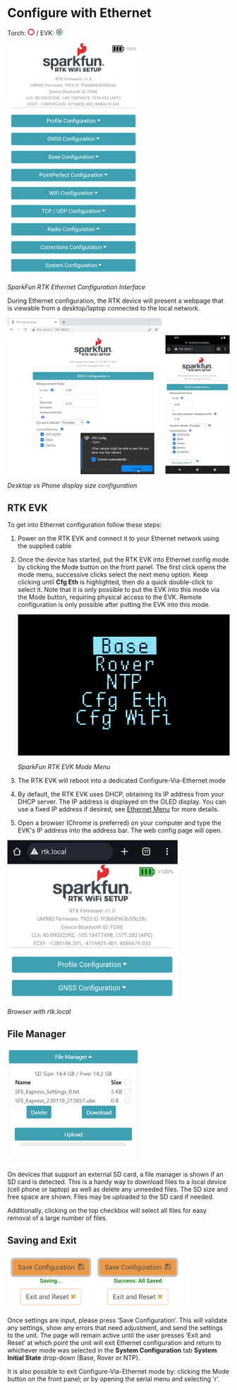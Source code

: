 # Configure with Ethernet

Torch: ![Feature Supported](img/Icons/RedDot.png) / EVK: ![Feature Supported](img/Icons/GreenDot.png)

![SparkFun RTK WiFi Configuration Interface](<img/WiFi Config/SparkFun RTK WiFi Config - Main Interface.png>)

*SparkFun RTK Ethernet Configuration Interface*

During Ethernet configuration, the RTK device will present a webpage that is viewable from a desktop/laptop connected to the local network.

![Desktop vs Phone display size configuration](<img/WiFi Config/SparkFun_RTK_Facet_-_Desktop_vs_Phone_Config.jpg>)

*Desktop vs Phone display size configuration*

## RTK EVK

To get into Ethernet configuration follow these steps:

1. Power on the RTK EVK and connect it to your Ethernet network using the supplied cable
2. Once the device has started, put the RTK EVK into Ethernet config mode by clicking the Mode button on the front panel. The first click opens the mode menu, successive clicks select the next menu option. Keep clicking until **Cfg Eth** is highlighted, then do a quick double-click to select it. Note that it is only possible to put the EVK into this mode via the Mode button, requiring physical access to the EVK. Remote configuration is only possible after putting the EVK into this mode.

    ![SparkFun RTK EVK Mode Menu](<img/24342-RTK-EVK-Action-Screen_GIF_750ms.gif>)

    *SparkFun RTK EVK Mode Menu*

3. The RTK EVK will reboot into a dedicated Configure-Via-Ethernet mode
4. By default, the RTK EVK uses DHCP, obtaining its IP address from your DHCP server. The IP address is displayed on the OLED display. You can use a fixed IP address if desired; see [Ethernet Menu](menu_ethernet.md) for more details.
5. Open a browser (Chrome is preferred) on your computer and type the EVK's IP address into the address bar. The web config page will open.

![Browser with rtk.local address](<img/WiFi Config/SparkFun RTK WiFi Config - Browser rtk local.png>)

*Browser with rtk.local*

## File Manager

![List of files in file manager](<img/WiFi Config/SparkFun%20RTK%20WiFi%20Config%20File%20Manager.png>)

On devices that support an external SD card, a file manager is shown if an SD card is detected. This is a handy way to download files to a local device (cell phone or laptop) as well as delete any unneeded files. The SD size and free space are shown. Files may be uploaded to the SD card if needed.

Additionally, clicking on the top checkbox will select all files for easy removal of a large number of files.

## Saving and Exit

![Save and Exit buttons](<img/WiFi Config/SparkFun RTK WiFi Config - Save Steps.png>)

Once settings are input, please press ‘Save Configuration’. This will validate any settings, show any errors that need adjustment, and send the settings to the unit. The page will remain active until the user presses ‘Exit and Reset’ at which point the unit will exit Ethernet configuration and return to whichever mode was selected in the **System Configuration** tab **System Initial State** drop-down (Base, Rover or NTP).

It is also possible to exit Configure-Via-Ethernet mode by: clicking the Mode button on the front panel; or by opening the serial menu and selecting 'r'.
